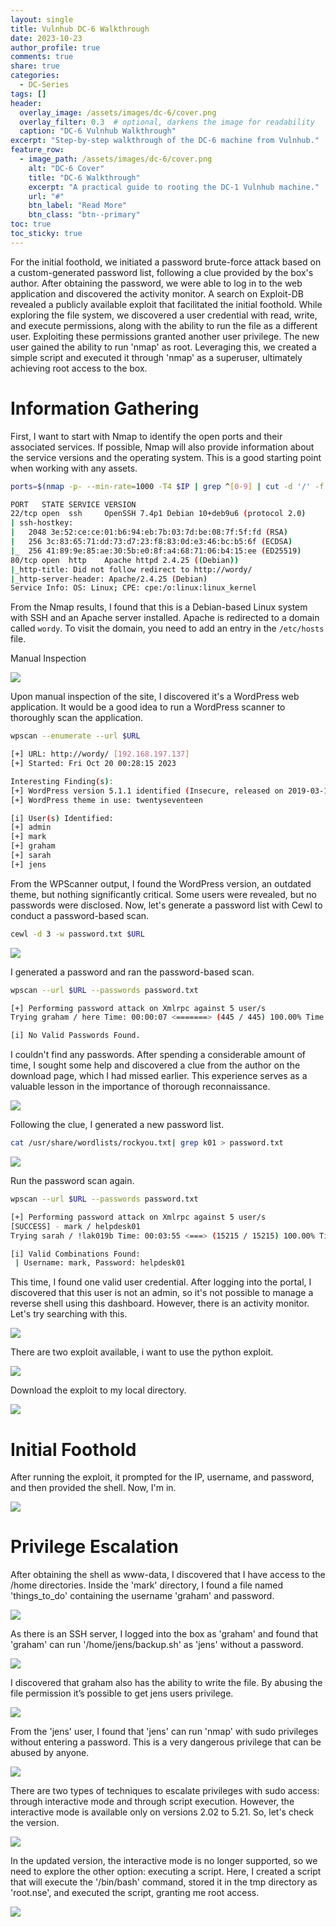 ```yaml
---
layout: single
title: Vulnhub DC-6 Walkthrough 
date: 2023-10-23
author_profile: true
comments: true
share: true
categories:
  - DC-Series
tags: []
header:
  overlay_image: /assets/images/dc-6/cover.png
  overlay_filter: 0.3  # optional, darkens the image for readability
  caption: "DC-6 Vulnhub Walkthrough"
excerpt: "Step-by-step walkthrough of the DC-6 machine from Vulnhub."
feature_row:
  - image_path: /assets/images/dc-6/cover.png
    alt: "DC-6 Cover"
    title: "DC-6 Walkthrough"
    excerpt: "A practical guide to rooting the DC-1 Vulnhub machine."
    url: "#"
    btn_label: "Read More"
    btn_class: "btn--primary"
toc: true
toc_sticky: true
---
```


For the initial foothold, we initiated a password brute-force attack based on a custom-generated password list, following a clue provided by the box's author. After obtaining the password, we were able to log in to the web application and discovered the activity monitor. A search on Exploit-DB revealed a publicly available exploit that facilitated the initial foothold. While exploring the file system, we discovered a user credential with read, write, and execute permissions, along with the ability to run the file as a different user. Exploiting these permissions granted another user privilege. The new user gained the ability to run 'nmap' as root. Leveraging this, we created a simple script and executed it through 'nmap' as a superuser, ultimately achieving root access to the box.

# Information Gathering
First, I want to start with Nmap to identify the open ports and their associated services. If possible, Nmap will also provide information about the service versions and the operating system. This is a good starting point when working with any assets.

```bash
ports=$(nmap -p- --min-rate=1000 -T4 $IP | grep ^[0-9] | cut -d '/' -f 1 | tr '\n' ',' | sed s/,$//) ; nmap -p$ports -sC -sV -oN nmap/service_scan $IP

PORT   STATE SERVICE VERSION
22/tcp open  ssh     OpenSSH 7.4p1 Debian 10+deb9u6 (protocol 2.0)
| ssh-hostkey: 
|   2048 3e:52:ce:ce:01:b6:94:eb:7b:03:7d:be:08:7f:5f:fd (RSA)
|   256 3c:83:65:71:dd:73:d7:23:f8:83:0d:e3:46:bc:b5:6f (ECDSA)
|_  256 41:89:9e:85:ae:30:5b:e0:8f:a4:68:71:06:b4:15:ee (ED25519)
80/tcp open  http    Apache httpd 2.4.25 ((Debian))
|_http-title: Did not follow redirect to http://wordy/
|_http-server-header: Apache/2.4.25 (Debian)
Service Info: OS: Linux; CPE: cpe:/o:linux:linux_kernel
```

From the Nmap results, I found that this is a Debian-based Linux system with SSH and an Apache server installed. Apache is redirected to a domain called `wordy`. To visit the domain, you need to add an entry in the `/etc/hosts` file. 

Manual Inspection

![](/assets/images/dc-6/1.png)

Upon manual inspection of the site, I discovered it's a WordPress web application. It would be a good idea to run a WordPress scanner to thoroughly scan the application. 

```bash
wpscan --enumerate --url $URL

[+] URL: http://wordy/ [192.168.197.137]
[+] Started: Fri Oct 20 00:28:15 2023

Interesting Finding(s):
[+] WordPress version 5.1.1 identified (Insecure, released on 2019-03-13).
[+] WordPress theme in use: twentyseventeen

[i] User(s) Identified:
[+] admin
[+] mark
[+] graham
[+] sarah
[+] jens
```

From the WPScanner output, I found the WordPress version, an outdated theme, but nothing significantly critical. Some users were revealed, but no passwords were disclosed. Now, let's generate a password list with Cewl to conduct a password-based scan.

```bash
cewl -d 3 -w password.txt $URL
```

![](/assets/images/dc-6/2.png)

I generated a password and ran the password-based scan.

```bash
wpscan --url $URL --passwords password.txt

[+] Performing password attack on Xmlrpc against 5 user/s
Trying graham / here Time: 00:00:07 <=======> (445 / 445) 100.00% Time: 00:00:07

[i] No Valid Passwords Found.
```

I couldn't find any passwords. After spending a considerable amount of time, I sought some help and discovered a clue from the author on the download page, which I had missed earlier. This experience serves as a valuable lesson in the importance of thorough reconnaissance.

![](/assets/images/dc-6/3.png)

Following the clue, I generated a new password list.

```bash
cat /usr/share/wordlists/rockyou.txt| grep k01 > password.txt
```

![](/assets/images/dc-6/4.png)

Run the password scan again.

```bash
wpscan --url $URL --passwords password.txt

[+] Performing password attack on Xmlrpc against 5 user/s
[SUCCESS] - mark / helpdesk01                                                                                                                                               
Trying sarah / !lak019b Time: 00:03:55 <===> (15215 / 15215) 100.00% Time: 00:03:55

[i] Valid Combinations Found:
 | Username: mark, Password: helpdesk01
```

This time, I found one valid user credential. After logging into the portal, I discovered that this user is not an admin, so it's not possible to manage a reverse shell using this dashboard. However, there is an activity monitor. Let's try searching with this.

![](/assets/images/dc-6/5.png)

There are two exploit available, i want to use the python exploit.

![](/assets/images/dc-6/6.png)

Download the exploit to my local directory.

![](/assets/images/dc-6/7.png)


# Initial Foothold

After running the exploit, it prompted for the IP, username, and password, and then provided the shell. Now, I'm in.

![](/assets/images/dc-6/8.png)

# Privilege Escalation

After obtaining the shell as www-data, I discovered that I have access to the /home directories. Inside the 'mark' directory, I found a file named 'things_to_do' containing the username 'graham' and password.

![](/assets/images/dc-6/9.png)

As there is an SSH server, I logged into the box as 'graham' and found that 'graham' can run '/home/jens/backup.sh' as 'jens' without a password.

![](/assets/images/dc-6/10.png)

I discovered that graham also has the ability to write the file. By abusing the file permission it’s possible to get jens users privilege.

![](/assets/images/dc-6/11.png)

From the 'jens' user, I found that 'jens' can run 'nmap' with sudo privileges without entering a password. This is a very dangerous privilege that can be abused by anyone.

![](/assets/images/dc-6/12.png)

There are two types of techniques to escalate privileges with sudo access: through interactive mode and through script execution. However, the interactive mode is available only on versions 2.02 to 5.21. So, let's check the version.

![](/assets/images/dc-6/13.png)

In the updated version, the interactive mode is no longer supported, so we need to explore the other option: executing a script. Here, I created a script that will execute the '/bin/bash' command, stored it in the tmp directory as 'root.nse', and executed the script, granting me root access.

![](/assets/images/dc-6/14.png)